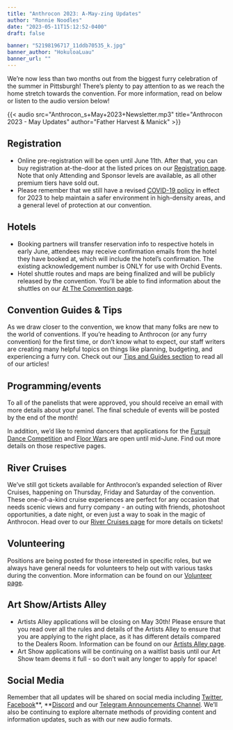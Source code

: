 ```yaml
---
title: "Anthrocon 2023: A-May-zing Updates"
author: "Ronnie Noodles"
date: "2023-05-11T15:12:52-0400"
draft: false

banner: "52198196717_11ddb70535_k.jpg"
banner_author: "HokuloaLuau"
banner_url: ""
---
```


We’re now less than two months out from the biggest furry celebration of the summer in Pittsburgh! There’s plenty to pay attention to as we reach the home stretch towards the convention. For more information, read on below or listen to the audio version below!

{{< audio src="Anthrocon_s+May+2023+Newsletter.mp3" title="Anthrocon 2023 - May Updates" author="Father Harvest & Manick" >}}

## Registration

- Online pre-registration will be open until June 11th. After that, you can buy registration at-the-door at the listed prices on our [Registration page](/registration). Note that only Attending and Sponsor levels are available, as all other premium tiers have sold out.
- Please remember that we still have a revised [COVID-19 policy](/covid-policy-2023) in effect for 2023 to help maintain a safer environment in high-density areas, and a general level of protection at our convention.

## Hotels

- Booking partners will transfer reservation info to respective hotels in early June, attendees may receive confirmation emails from the hotel they have booked at, which will include the hotel’s confirmation. The existing acknowledgement number is ONLY for use with Orchid Events.
- Hotel shuttle routes and maps are being finalized and will be publicly released by the convention. You’ll be able to find information about the shuttles on our [At The Convention page](/at-the-convention).

## Convention Guides & Tips

As we draw closer to the convention, we know that many folks are new to the world of conventions. If you’re heading to Anthrocon (or any furry convention) for the first time, or don’t know what to expect, our staff writers are creating many helpful topics on things like planning, budgeting, and experiencing a furry con. Check out our [Tips and Guides section](/tips-and-guides) to read all of our articles!

## Programming/events

To all of the panelists that were approved, you should receive an email with more details about your panel. The final schedule of events will be posted by the end of the month!

In addition, we’d like to remind dancers that applications for the [Fursuit Dance Competition](/dance-competition) and [Floor Wars](/floor-wars) are open until mid-June. Find out more details on those respective pages.

## River Cruises

We’ve still got tickets available for Anthrocon’s expanded selection of River Cruises, happening on Thursday, Friday and Saturday of the convention. These one-of-a-kind cruise experiences are perfect for any occasion that needs scenic views and furry company - an outing with friends, photoshoot opportunities, a date night, or even just a way to soak in the magic of Anthrocon. Head over to our [River Cruises page](/anthrocon-river-cruises) for more details on tickets!

## Volunteering

Positions are being posted for those interested in specific roles, but we always have general needs for volunteers to help out with various tasks during the convention. More information can be found on our [Volunteer page](/volunteer).

## Art Show/Artists Alley

- Artists Alley applications will be closing on May 30th! Please ensure that you read over all the rules and details of the Artists Alley to ensure that you are applying to the right place, as it has different details compared to the Dealers Room. Information can be found on our [Artists Alley page](/alley).
- Art Show applications will be continuing on a waitlist basis until our Art Show team deems it full - so don’t wait any longer to apply for space!

## Social Media

Remember that all updates will be shared on social media including [Twitter](https://twitter.com/anthrocon), [Facebook](https://www.facebook.com/Anthrocon)**, **[Discord](https://discord.gg/anthrocon) and our [Telegram Announcements Channel](https://t.me/Anthrocon). We’ll also be continuing to explore alternate methods of providing content and information updates, such as with our new audio formats.
